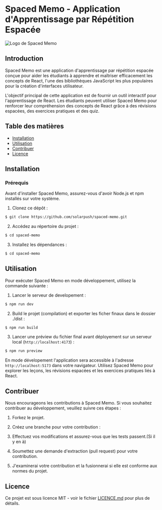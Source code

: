 # Spaced Memo - Application d'Apprentissage par Répétition Espacée

![Logo de Spaced Memo](URL_DU_LOGO)

## Introduction

Spaced Memo est une application d'apprentissage par répétition espacée conçue pour aider les étudiants à apprendre et maîtriser efficacement les concepts de React, l'une des bibliothèques JavaScript les plus populaires pour la création d'interfaces utilisateur.

L'objectif principal de cette application est de fournir un outil interactif pour l'apprentissage de React. Les étudiants peuvent utiliser Spaced Memo pour renforcer leur compréhension des concepts de React grâce à des révisions espacées, des exercices pratiques et des quiz.

## Table des matières

- [Installation](#installation)
- [Utilisation](#utilisation)
- [Contribuer](#contribuer)
- [Licence](#licence)

## Installation

### Prérequis

Avant d'installer Spaced Memo, assurez-vous d'avoir Node.js et npm installés sur votre système.

1. Clonez ce dépôt :

```bash
$ git clone https://github.com/solarpush/spaced-memo.git

```

2. Accédez au répertoire du projet :

```bash
$ cd spaced-memo
```

3. Installez les dépendances :

```bash
$ cd spaced-memo
```

## Utilisation

Pour exécuter Spaced Memo en mode développement, utilisez la commande suivante :

1. Lancer le serveur de developement :

```bash
$ npm run dev
```

2. Build le projet (compilation) et exporter les ficher finaux dans le dossier ./dist :

```bash
$ npm run build
```

3. Lancer une préview du fichier final avant déployement sur un serveur local (`http://localhost:4173`) :

```bash
$ npm run preview
```

En mode dévelopement l'application sera accessible à l'adresse `http://localhost:5173` dans votre navigateur.
Utilisez Spaced Memo pour explorer les leçons, les révisions espacées et les exercices pratiques liés à React.

## Contribuer

Nous encourageons les contributions à Spaced Memo. Si vous souhaitez contribuer au développement, veuillez suivre ces étapes :

1. Forkez le projet.

2. Créez une branche pour votre contribution :

3. Effectuez vos modifications et assurez-vous que les tests passent.(Si il y en à)

4. Soumettez une demande d'extraction (pull request) pour votre contribution.

5. J'examinerai votre contribution et la fusionnerai si elle est conforme aux normes du projet.

## Licence

Ce projet est sous licence MIT - voir le fichier [LICENCE.md](LICENCE.md) pour plus de détails.
